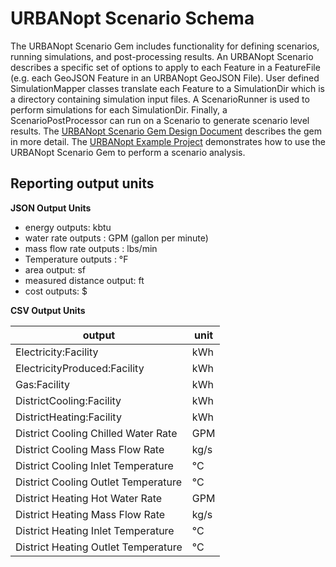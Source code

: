 # URBANopt Scenario Schema

The URBANopt Scenario Gem includes functionality for defining scenarios, running simulations, and post-processing results.  An URBANopt Scenario describes a specific set of options to apply to each Feature in a FeatureFile (e.g. each GeoJSON Feature in an URBANopt GeoJSON File).  User defined SimulationMapper classes translate each Feature to a SimulationDir which is a directory containing simulation input files.  A ScenarioRunner is used to perform simulations for each SimulationDir.  Finally, a ScenarioPostProcessor can run on a Scenario to generate scenario level results.  The [URBANopt Scenario Gem Design Document](https://docs.google.com/document/d/1ExcGuHliaSvPlrYevAJTSV8XAtTQXz_KQqH3p4iQDwg/edit) describes the gem in more detail.  The [URBANopt Example Project](https://github.com/urbanopt/urbanopt-example-project) demonstrates how to use the URBANopt Scenario Gem to perform a scenario analysis.

## Reporting output units

**JSON Output Units**

- energy outputs: kbtu
- water rate outputs : GPM (gallon per minute)
- mass flow rate outputs : lbs/min
- Temperature outputs : &deg;F
- area output: sf
- measured distance output: ft
- cost outputs: $

**CSV Output Units**

|            output                        |  unit   |
| -----------------------------------------| ------- |
| Electricity:Facility                     | kWh     |
| ElectricityProduced:Facility             | kWh     |
| Gas:Facility                             | kWh     |
| DistrictCooling:Facility                 | kWh     |
| DistrictHeating:Facility                 | kWh     |
| District Cooling Chilled Water Rate      | GPM     |
| District Cooling Mass Flow Rate          | kg/s    |
| District Cooling Inlet Temperature       | &deg;C  |
| District Cooling Outlet Temperature      | &deg;C  |
| District Heating Hot Water Rate          | GPM     |
| District Heating Mass Flow Rate          | kg/s    |
| District Heating Inlet Temperature       | &deg;C  |
| District Heating Outlet Temperature      | &deg;C  |